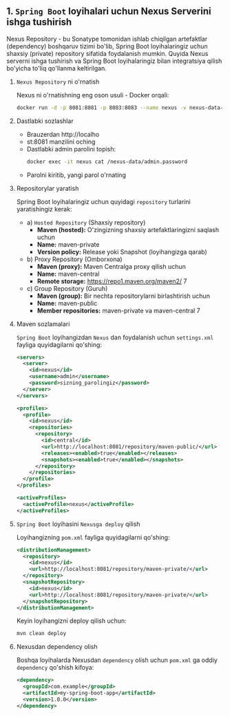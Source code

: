 ## 1. `Spring Boot` loyihalari uchun Nexus Serverini ishga tushirish

Nexus Repository - bu Sonatype tomonidan ishlab chiqilgan artefaktlar (dependency) boshqaruv tizimi bo'lib, Spring Boot loyihalaringiz uchun shaxsiy (private) repository sifatida foydalanish mumkin. Quyida Nexus serverni ishga tushirish va Spring Boot loyihalaringiz bilan integratsiya qilish bo'yicha to'liq qo'llanma keltirilgan.

1. `Nexus Repository` ni o'rnatish

    Nexus ni o'rnatishning eng oson usuli - Docker orqali:
    ```bash
    docker run -d -p 8081:8081 -p 8083:8083 --name nexus -v nexus-data-new:/nexus-data sonatype/nexus3:3.76.0
    ```

2. Dastlabki sozlashlar

   - Brauzerdan http://localho
   - st:8081 manzilini oching
   - Dastlabki admin parolini topish:
     ```bash
     docker exec -it nexus cat /nexus-data/admin.password
     ```
   - Parolni kiritib, yangi parol o'rnating

3. Repositorylar yaratish

    Spring Boot loyihalaringiz uchun quyidagi `repository` turlarini yaratishingiz kerak:

    - a) `Hosted Repository` (Shaxsiy repository)
      - **Maven (hosted):** O'zingizning shaxsiy artefaktlaringizni saqlash uchun
      - **Name:** maven-private
      - **Version policy:** Release yoki Snapshot (loyihangizga qarab)
    - b) Proxy Repository (Omborxona)
      - **Maven (proxy):** Maven Centralga proxy qilish uchun
      - **Name:** maven-central
      - **Remote storage:** https://repo1.maven.org/maven2/ 7
    - c) Group Repository (Guruh)
      - **Maven (group):** Bir nechta repositorylarni birlashtirish uchun
      - **Name:** maven-public
      - **Member repositories:** maven-private va maven-central 7
4. Maven sozlamalari

   `Spring Boot` loyihangizdan `Nexus` dan foydalanish uchun `settings.xml` fayliga quyidagilarni qo'shing:

    ```xml
    <servers>
      <server>
        <id>nexus</id>
        <username>admin</username>
        <password>sizning_parolingiz</password>
      </server>
    </servers>
    
    <profiles>
      <profile>
        <id>nexus</id>
        <repositories>
          <repository>
            <id>central</id>
            <url>http://localhost:8081/repository/maven-public/</url>
            <releases><enabled>true</enabled></releases>
            <snapshots><enabled>true</enabled></snapshots>
          </repository>
        </repositories>
      </profile>
    </profiles>
    
    <activeProfiles>
      <activeProfile>nexus</activeProfile>
    </activeProfiles>
    ```

5. `Spring Boot` loyihasini `Nexusga deploy` qilish

   Loyihangizning `pom.xml` fayliga quyidagilarni qo'shing:

    ```xml
    <distributionManagement>
      <repository>
        <id>nexus</id>
        <url>http://localhost:8081/repository/maven-private/</url>
      </repository>
      <snapshotRepository>
        <id>nexus</id>
        <url>http://localhost:8081/repository/maven-private/</url>
      </snapshotRepository>
    </distributionManagement>
    ```

   Keyin loyihangizni deploy qilish uchun: 

    ```bash
    mvn clean deploy
    ```
6. Nexusdan dependency olish

    Boshqa loyihalarda Nexusdan `dependency` olish uchun `pom.xml` ga oddiy `dependency` qo'shish kifoya:

    ```xml
    <dependency>
      <groupId>com.example</groupId>
      <artifactId>my-spring-boot-app</artifactId>
      <version>1.0.0</version>
    </dependency>
    ```









































































































































































































